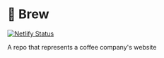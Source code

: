# 💫 Brew

[![Netlify Status](https://api.netlify.com/api/v1/badges/7d665bd6-9ccd-49fd-b50b-41f477dcca9c/deploy-status)](https://app.netlify.com/sites/brewke/deploys)

A repo that represents a coffee company's website


